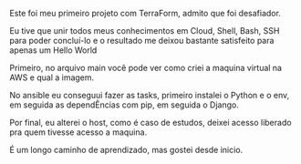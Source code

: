 Este foi meu primeiro projeto com TerraForm, admito que foi desafiador.

Eu tive que unir todos meus conhecimentos em Cloud, Shell, Bash, SSH para poder concluí-lo e o resultado me deixou bastante satisfeito para apenas um Hello World

Primeiro, no arquivo main você pode ver como criei a maquina virtual na AWS e qual a imagem.

No ansible eu conseguui fazer as tasks, primeiro instalei o Python e o env, em seguida as dependÊncias com pip, em seguida o Django.

Por final, eu alterei o host, como é caso de estudos, deixei acesso liberado pra quem tivesse acesso a maquina.

É um longo caminho de aprendizado, mas gostei desde inicio. 
